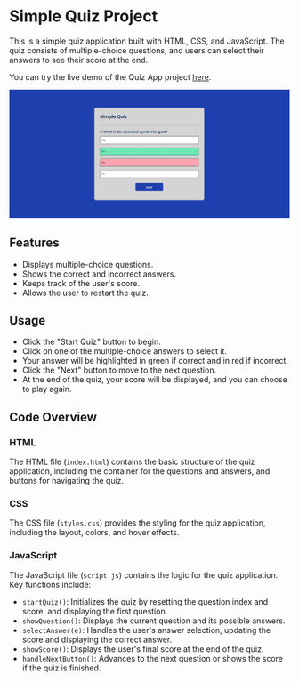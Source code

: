 # Simple Quiz Project

This is a simple quiz application built with HTML, CSS, and JavaScript. The quiz consists of multiple-choice questions, and users can select their answers to see their score at the end.


You can try the live demo of the Quiz App project [here](https://simple-quizzz.netlify.app/).


![Example Screenshot](ss.jpg)

## Features

- Displays multiple-choice questions.
- Shows the correct and incorrect answers.
- Keeps track of the user's score.
- Allows the user to restart the quiz.

## Usage

- Click the "Start Quiz" button to begin.
- Click on one of the multiple-choice answers to select it.
- Your answer will be highlighted in green if correct and in red if incorrect.
- Click the "Next" button to move to the next question.
- At the end of the quiz, your score will be displayed, and you can choose to play again.

## Code Overview

### HTML

The HTML file (`index.html`) contains the basic structure of the quiz application, including the container for the questions and answers, and buttons for navigating the quiz.

### CSS

The CSS file (`styles.css`) provides the styling for the quiz application, including the layout, colors, and hover effects.

### JavaScript

The JavaScript file (`script.js`) contains the logic for the quiz application. Key functions include:

- `startQuiz()`: Initializes the quiz by resetting the question index and score, and displaying the first question.
- `showQuestion()`: Displays the current question and its possible answers.
- `selectAnswer(e)`: Handles the user's answer selection, updating the score and displaying the correct answer.
- `showScore()`: Displays the user's final score at the end of the quiz.
- `handleNextButton()`: Advances to the next question or shows the score if the quiz is finished.
